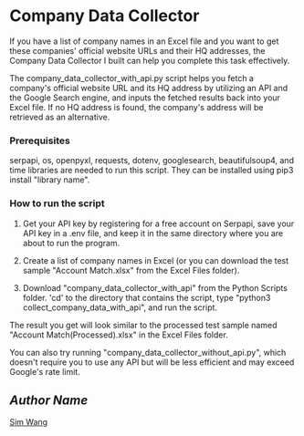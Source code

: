 # Company Data Collector
  If you have a list of company names in an Excel file and you want to get these companies' official website URLs and their HQ addresses, the Company Data Collector I built can help you complete this task effectively.

  The company_data_collector_with_api.py script helps you fetch a company's official website URL and its HQ address by utilizing an API and the Google Search engine, and inputs the fetched results back into your Excel file. If no HQ address is found, the company's address will be retrieved as an alternative.

### Prerequisites
  serpapi, os, openpyxl, requests, dotenv, googlesearch, beautifulsoup4, and time libraries are needed to run this script. They can be installed using pip3 install "library name".

### How to run the script

  1. Get your API key by registering for a free account on Serpapi, save your API key in a .env file, and keep it in the same directory where you are about to run the program.
  
  2. Create a list of company names in Excel (or you can download the test sample "Account Match.xlsx" from the Excel Files folder).
  
  3. Download "company_data_collector_with_api" from the Python Scripts folder. 'cd' to the directory that contains the script, type "python3 collect_company_data_with_api", and run the script.
  
  The result you get will look similar to the processed test sample named "Account Match(Processed).xlsx" in the Excel Files folder.

  You can also try running "company_data_collector_without_api.py", which doesn't require you to use any API but will be less efficient and may exceed Google's rate limit.

## *Author Name*
[Sim Wang](https://github.com/simwang-codes)
